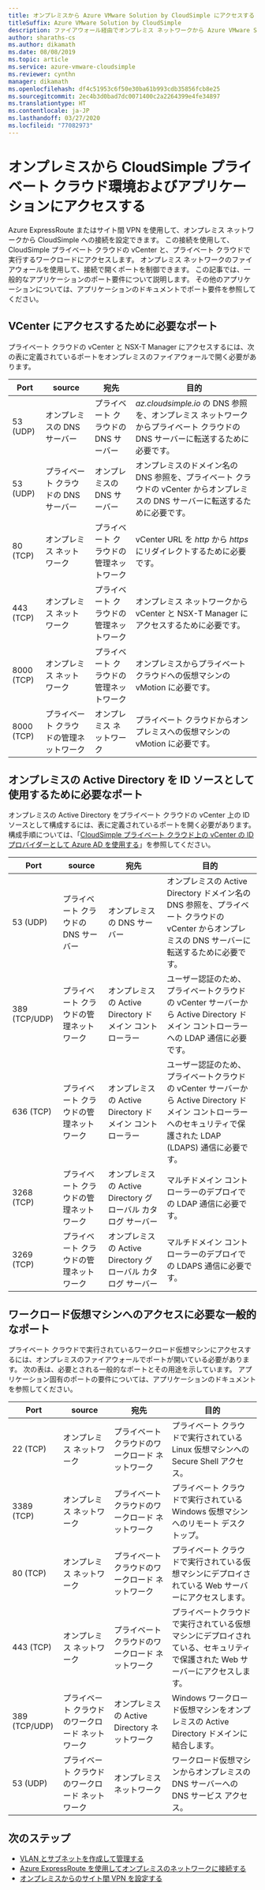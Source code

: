 ```yaml
---
title: オンプレミスから Azure VMware Solution by CloudSimple にアクセスする
titleSuffix: Azure VMware Solution by CloudSimple
description: ファイアウォール経由でオンプレミス ネットワークから Azure VMware Solution by CloudSimple にアクセスする
author: sharaths-cs
ms.author: dikamath
ms.date: 08/08/2019
ms.topic: article
ms.service: azure-vmware-cloudsimple
ms.reviewer: cynthn
manager: dikamath
ms.openlocfilehash: df4c51953c6f50e30ba61b993cdb35856fcb8e25
ms.sourcegitcommit: 2ec4b3d0bad7dc0071400c2a2264399e4fe34897
ms.translationtype: HT
ms.contentlocale: ja-JP
ms.lasthandoff: 03/27/2020
ms.locfileid: "77082973"
---
```

# <a name="accessing-your-cloudsimple-private-cloud-environment-and-applications-from-on-premises"></a>オンプレミスから CloudSimple プライベート クラウド環境およびアプリケーションにアクセスする

Azure ExpressRoute またはサイト間 VPN を使用して、オンプレミス ネットワークから CloudSimple への接続を設定できます。  この接続を使用して、CloudSimple プライベート クラウドの vCenter と、プライベート クラウドで実行するワークロードにアクセスします。  オンプレミス ネットワークのファイアウォールを使用して、接続で開くポートを制御できます。  この記事では、一般的なアプリケーションのポート要件について説明します。  その他のアプリケーションについては、アプリケーションのドキュメントでポート要件を参照してください。

## <a name="ports-required-for-accessing-vcenter"></a>VCenter にアクセスするために必要なポート

プライベート クラウドの vCenter と NSX-T Manager にアクセスするには、次の表に定義されているポートをオンプレミスのファイアウォールで開く必要があります。  

| Port       | source                           | 宛先                      | 目的                                                                                                                |
|------------|----------------------------------|----------------------------------|------------------------------------------------------------------------------------------------------------------------|
| 53 (UDP)   | オンプレミスの DNS サーバー          | プライベート クラウドの DNS サーバー        | *az.cloudsimple.io* の DNS 参照を、オンプレミス ネットワークからプライベート クラウドの DNS サーバーに転送するために必要です。       |
| 53 (UDP)   | プライベート クラウドの DNS サーバー        | オンプレミスの DNS サーバー          | オンプレミスのドメイン名の DNS 参照を、プライベート クラウドの vCenter からオンプレミスの DNS サーバーに転送するために必要です。 |
| 80 (TCP)   | オンプレミス ネットワーク              | プライベート クラウドの管理ネットワーク | vCenter URL を *http* から *https* にリダイレクトするために必要です。                                                           |
| 443 (TCP)  | オンプレミス ネットワーク              | プライベート クラウドの管理ネットワーク | オンプレミス ネットワークから vCenter と NSX-T Manager にアクセスするために必要です。                                             |
| 8000 (TCP) | オンプレミス ネットワーク              | プライベート クラウドの管理ネットワーク | オンプレミスからプライベート クラウドへの仮想マシンの vMotion に必要です。                                            |
| 8000 (TCP) | プライベート クラウドの管理ネットワーク | オンプレミス ネットワーク              | プライベート クラウドからオンプレミスへの仮想マシンの vMotion に必要です。                                            |

## <a name="ports-required-for-using-on-premises-active-directory-as-an-identity-source"></a>オンプレミスの Active Directory を ID ソースとして使用するために必要なポート

オンプレミスの Active Directory をプライベート クラウドの vCenter 上の ID ソースとして構成するには、表に定義されているポートを開く必要があります。  構成手順については、「[CloudSimple プライベート クラウド上の vCenter の ID プロバイダーとして Azure AD を使用する](https://docs.azure.cloudsimple.com/azure-ad/)」を参照してください。

| Port         | source                           | 宛先                                         | 目的                                                                                                                                          |
|--------------|----------------------------------|-----------------------------------------------------|--------------------------------------------------------------------------------------------------------------------------------------------------|
| 53 (UDP)      | プライベート クラウドの DNS サーバー        | オンプレミスの DNS サーバー                             | オンプレミスの Active Directory ドメイン名の DNS 参照を、プライベート クラウドの vCenter からオンプレミスの DNS サーバーに転送するために必要です。          |
| 389 (TCP/UDP) | プライベート クラウドの管理ネットワーク | オンプレミスの Active Directory ドメイン コントローラー     | ユーザー認証のため、プライベートクラウドの vCenter サーバーから Active Directory ドメイン コントローラーへの LDAP 通信に必要です。                |
| 636 (TCP)     | プライベート クラウドの管理ネットワーク | オンプレミスの Active Directory ドメイン コントローラー     | ユーザー認証のため、プライベートクラウドの vCenter サーバーから Active Directory ドメイン コントローラーへのセキュリティで保護された LDAP (LDAPS) 通信に必要です。 |
| 3268 (TCP)    | プライベート クラウドの管理ネットワーク | オンプレミスの Active Directory グローバル カタログ サーバー | マルチドメイン コントローラーのデプロイでの LDAP 通信に必要です。                                                                        |
| 3269 (TCP)    | プライベート クラウドの管理ネットワーク | オンプレミスの Active Directory グローバル カタログ サーバー | マルチドメイン コントローラーのデプロイでの LDAPS 通信に必要です。                                                                       |                                           |

## <a name="common-ports-required-for-accessing-workload-virtual-machines"></a>ワークロード仮想マシンへのアクセスに必要な一般的なポート

プライベート クラウドで実行されているワークロード仮想マシンにアクセスするには、オンプレミスのファイアウォールでポートが開いている必要があります。  次の表は、必要とされる一般的なポートとその用途を示しています。  アプリケーション固有のポートの要件については、アプリケーションのドキュメントを参照してください。

| Port         | source                         | 宛先                          | 目的                                                                              |
|--------------|--------------------------------|--------------------------------------|--------------------------------------------------------------------------------------|
| 22 (TCP)      | オンプレミス ネットワーク            | プライベート クラウドのワークロード ネットワーク       | プライベート クラウドで実行されている Linux 仮想マシンへの Secure Shell アクセス。              |
| 3389 (TCP)    | オンプレミス ネットワーク            | プライベート クラウドのワークロード ネットワーク       | プライベート クラウドで実行されている Windows 仮想マシンへのリモート デスクトップ。                 |
| 80 (TCP)      | オンプレミス ネットワーク            | プライベート クラウドのワークロード ネットワーク       | プライベート クラウドで実行されている仮想マシンにデプロイされている Web サーバーにアクセスします。        |
| 443 (TCP)     | オンプレミス ネットワーク            | プライベート クラウドのワークロード ネットワーク       | プライベートクラウドで実行されている仮想マシンにデプロイされている、セキュリティで保護された Web サーバーにアクセスします。 |
| 389 (TCP/UDP) | プライベート クラウドのワークロード ネットワーク | オンプレミスの Active Directory ネットワーク | Windows ワークロード仮想マシンをオンプレミスの Active Directory ドメインに結合します。       |
| 53 (UDP)      | プライベート クラウドのワークロード ネットワーク | オンプレミス ネットワーク                  | ワークロード仮想マシンからオンプレミスの DNS サーバーへの DNS サービス アクセス。         |

## <a name="next-steps"></a>次のステップ

* [VLAN とサブネットを作成して管理する](https://docs.azure.cloudsimple.com/create-vlan-subnet/)
* [Azure ExpressRoute を使用してオンプレミスのネットワークに接続する](https://docs.azure.cloudsimple.com/on-premises-connection/)
* [オンプレミスからのサイト間 VPN を設定する](https://docs.azure.cloudsimple.com/vpn-gateway/)
